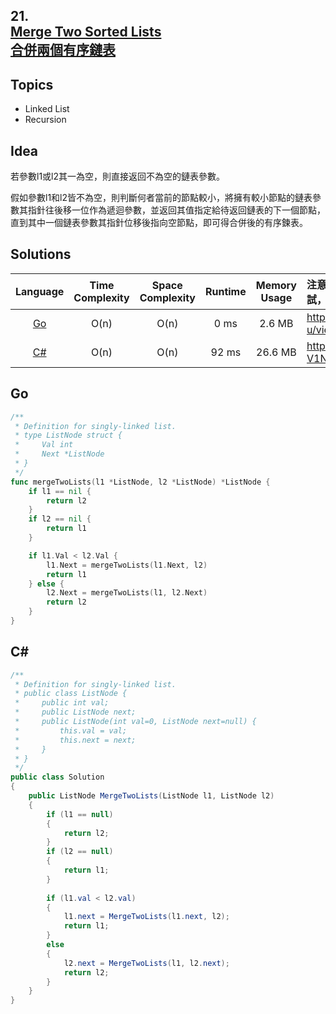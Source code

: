 ## **21.<br/>[Merge Two Sorted Lists](https://leetcode.com/problems/merge-two-sorted-lists/)<br/>[合併兩個有序鏈表](https://leetcode-cn.com/problems/merge-two-sorted-lists/)**

## **Topics**
* Linked List
* Recursion

## **Idea**
若參數l1或l2其一為空，則直接返回不為空的鏈表參數。

假如參數l1和l2皆不為空，則判斷何者當前的節點較小，將擁有較小節點的鏈表參數其指針往後移一位作為遞迴參數，並返回其值指定給待返回鏈表的下一個節點，直到其中一個鏈表參數其指針位移後指向空節點，即可得合併後的有序鍊表。

## **Solutions**
| Language | Time Complexity | Space Complexity | Runtime | Memory Usage | 注意：Runtime和Memory Usage的數值皆來自LeetCode提供的效能測試，僅供參考。 |
| :--: | :--: | :--: | :--: | :--: | :-- |
| [Go](https://github.com/cashviar/leetcode/blob/main/problems/algorithms/21_merge-two-sorted-lists.md#go) | O(n) | O(n) | 0 ms | 2.6 MB | https://drive.google.com/file/d/1LqRXr65NValtpNOcd2Nirt2RbbYNAv-u/view?usp=sharing |
| [C#](https://github.com/cashviar/leetcode/blob/main/problems/algorithms/21_merge-two-sorted-lists.md#c) | O(n) | O(n) | 92 ms | 26.6 MB | https://drive.google.com/file/d/1ZNCDwmmrwopEwh9JHob-V1NJirx1YcCd/view?usp=sharing |

## **Go** 
```Go
/**
 * Definition for singly-linked list.
 * type ListNode struct {
 *     Val int
 *     Next *ListNode
 * }
 */
func mergeTwoLists(l1 *ListNode, l2 *ListNode) *ListNode {
    if l1 == nil {
        return l2
    }
    if l2 == nil {
        return l1
    }

    if l1.Val < l2.Val {
        l1.Next = mergeTwoLists(l1.Next, l2)
        return l1
    } else {
        l2.Next = mergeTwoLists(l1, l2.Next)
        return l2
    }
}
```
## **C#**
```csharp
/**
 * Definition for singly-linked list.
 * public class ListNode {
 *     public int val;
 *     public ListNode next;
 *     public ListNode(int val=0, ListNode next=null) {
 *         this.val = val;
 *         this.next = next;
 *     }
 * }
 */
public class Solution 
{
    public ListNode MergeTwoLists(ListNode l1, ListNode l2) 
    {
        if (l1 == null) 
        {
            return l2;
        }
        if (l2 == null)
        {
            return l1;
        }
        
        if (l1.val < l2.val)
        {
            l1.next = MergeTwoLists(l1.next, l2);
            return l1;
        } 
        else
        {
            l2.next = MergeTwoLists(l1, l2.next);
            return l2;
        }
    }
}
```